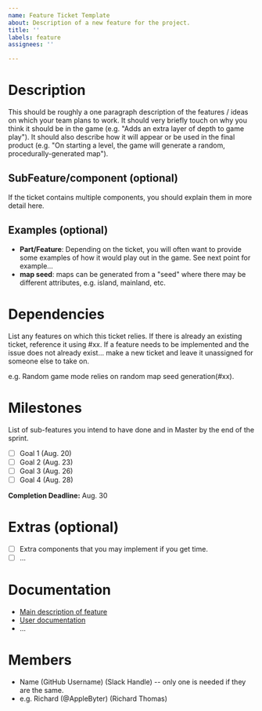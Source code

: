 ```yaml
---
name: Feature Ticket Template
about: Description of a new feature for the project.
title: ''
labels: feature
assignees: ''

---
```


# **Description**
This should be roughly a one paragraph description of the features / ideas on which your team plans to work. It should very briefly touch on why you think it should be in the game (e.g. "Adds an extra layer of depth to game play"). It should also describe how it will appear or be used in the final product (e.g. "On starting a level, the game will generate a random, procedurally-generated map").

## SubFeature/component (optional)
If the ticket contains multiple components, you should explain them in more detail here.

## **Examples (optional)**
- **Part/Feature**: Depending on the ticket, you will often want to provide some examples of how it would play out in the game. See next point for example...
- **map seed**: maps can be generated from a "seed" where there may be different attributes, e.g. island, mainland, etc.
# **Dependencies**

List any features on which this ticket relies. If there is already an existing ticket, reference it using #xx. If a feature needs to be implemented and the issue does not already exist... make a new ticket and leave it unassigned for someone else to take on.

e.g. Random game mode relies on random map seed generation(#xx).

# **Milestones**
List of sub-features you intend to have done and in Master by the end of the sprint.
- [ ] Goal 1 (Aug. 20)
- [ ] Goal 2 (Aug. 23)
- [ ] Goal 3 (Aug. 26)
- [ ] Goal 4 (Aug. 28)

**Completion Deadline:** Aug. 30

# **Extras (optional)**
- [ ] Extra components that you may implement if you get time.
- [ ] ...

# **Documentation**
- [Main description of feature](../../wikis/page1)
- [User documentation](../../wikis/Game-Guide#section1)
- ...

# **Members**
- Name (GitHub Username) (Slack Handle) -- only one is needed if they are the same.
- e.g. Richard (@AppleByter) (Richard Thomas)
